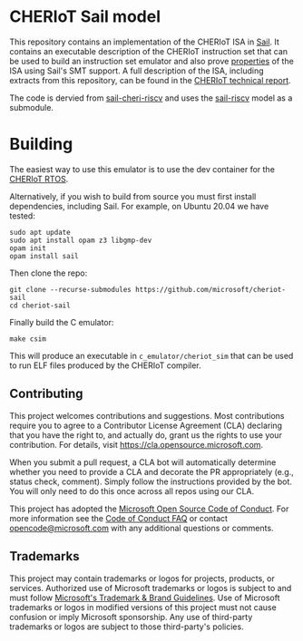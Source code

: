 # CHERIoT Sail model

This repository contains an implementation of the CHERIoT ISA in [Sail](http://github.com/rems-project/sail).
It contains an executable description of the CHERIoT instruction set that can be used to build an instruction set emulator and also prove [properties](properties) of the ISA using Sail's SMT support.
A full description of the ISA, including extracts from this repository, can be found in the [CHERIoT technical report](https://aka.ms/cheriot-tech-report).

The code is dervied from [sail-cheri-riscv](http://github.com/CTSRD-CHERI/sail-cheri-riscv)
and uses the [sail-riscv](http://github.com/rems-project/sail-riscv) model as a submodule.

# Building

The easiest way to use this emulator is to use the dev container for the [CHERIoT RTOS](http://github.com/microsoft/cheriot-rtos).

Alternatively, if you wish to build from source you must first install dependencies, including Sail. For example, on Ubuntu 20.04 we have tested:

```
sudo apt update
sudo apt install opam z3 libgmp-dev
opam init
opam install sail
```

Then clone the repo:

```
git clone --recurse-submodules https://github.com/microsoft/cheriot-sail
cd cheriot-sail
```

Finally build the C emulator:

```
make csim
```

This will produce an executable in `c_emulator/cheriot_sim` that can be used to run ELF files produced by the CHERIoT compiler.

## Contributing

This project welcomes contributions and suggestions.  Most contributions require you to agree to a
Contributor License Agreement (CLA) declaring that you have the right to, and actually do, grant us
the rights to use your contribution. For details, visit https://cla.opensource.microsoft.com.

When you submit a pull request, a CLA bot will automatically determine whether you need to provide
a CLA and decorate the PR appropriately (e.g., status check, comment). Simply follow the instructions
provided by the bot. You will only need to do this once across all repos using our CLA.

This project has adopted the [Microsoft Open Source Code of Conduct](https://opensource.microsoft.com/codeofconduct/).
For more information see the [Code of Conduct FAQ](https://opensource.microsoft.com/codeofconduct/faq/) or
contact [opencode@microsoft.com](mailto:opencode@microsoft.com) with any additional questions or comments.

## Trademarks

This project may contain trademarks or logos for projects, products, or services. Authorized use of Microsoft 
trademarks or logos is subject to and must follow 
[Microsoft's Trademark & Brand Guidelines](https://www.microsoft.com/en-us/legal/intellectualproperty/trademarks/usage/general).
Use of Microsoft trademarks or logos in modified versions of this project must not cause confusion or imply Microsoft sponsorship.
Any use of third-party trademarks or logos are subject to those third-party's policies.